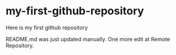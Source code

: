 # my-first-github-repository
Here is my first github repository

README.md was just updated manually. One more edit at Remote Repository.
